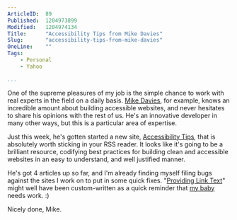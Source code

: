```yaml
---
ArticleID:  89
Published:  1204973899
Modified:   1204974134
Title:      "Accessibility Tips from Mike Davies"
Slug:       "accessibility-tips-from-mike-davies"
OneLine:    ""
Tags:       
    - Personal
    - Yahoo

...
```

One of the supreme pleasures of my job is the simple chance to work with real experts in the field on a daily basis.  [Mike Davies][], for example, knows an incredible amount about building accessible websites, and never hesitates to share his opinions with the rest of us.  He's an innovative developer in many other ways, but this is a particular area of expertise.

Just this week, he's gotten started a new site, [Accessibility Tips][tips], that is absolutely worth sticking in your RSS reader.  It looks like it's going to be a brilliant resource, codifying best practices for building clean and accessible websites in an easy to understand, and well justified manner.

He's got 4 articles up so far, and I'm already finding myself filing bugs against the sites I work on to put in some quick fixes.  "[Providing Link Text][alt]" might well have been custom-written as a quick reminder that [my baby][news] needs work.  :)

Nicely done, Mike.

[Mike Davies]: http://www.isolani.co.uk/ "Mike Davies: 'isolani'"
[tips]: http://www.accessibilitytips.com/ "Mike Davies: Accessibility Tips"
[alt]: http://www.accessibilitytips.com/2008/03/04/providing-link-text/ "Mike Davies: 'Providing Link Text'"
[news]: http://uk.news.yahoo.com/ "Yahoo! News - UK & Ireland"